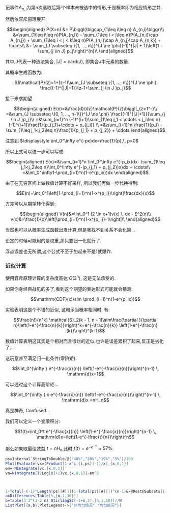  记事件$A_{n,i}$为第$n$次选取后第$i$个样本未被选中的情形,于是概率即为相应情形之并.

然后依容斥原理展开:

$$\begin{aligned}
P(X>n) &= P\biggl(\bigcup_{1\leq i\leq n} A_{n,i}\biggr)\\
&=\sum_{1\leq i\leq n}P(A_{n,i}) - \sum_{1\leq i < j\leq n}P(A_{n,i}\cap A_{n,j}) + \sum_{1\leq i < j < k\leq n}P(A_{n,i}\cap A_{n,j}\cap A_{n,k}) + \cdots\\
&= \sum_{J \subseteq \{1, ..., n\}}^{J \ne \phi}(-1)^{|J| + 1}\left(1 - \sum_{j \in J} p_j\right)^{n}\\
\end{aligned}$$

其中,$J$代表一种选法集合, $|J|=\mathrm{card}(J)$, 即集合$J$中元素的数量.

其概率生成函数为:

$$\mathcal{P}(z)=1+(z-1)\sum_{J \subseteq \{1, ..., n\}}^{J \ne \phi} \frac{(-1)^{|J|+1}}{z-1+\sum_{j \in J }p_j}$$

接下来求期望

$$\begin{aligned}
E(n)=&\frac{d}{dz}\mathcal{P}(z)\biggl|_{z=1^-}\\
=&\sum_{J \subseteq \{0, 1, ..., n-1\}}^{J \ne \phi} \frac{(-1)^{|J|+1}}{\sum_{j \in J }p_j}\\
=&\sum_{i=1}^n (-1)^{i+1}\sum_{1\leq j_1 < \cdots < j_i\leq n} (-1)^{i+1}\frac{1}{p_{j_1}+\cdots + p_{j_i}} \\
=&\sum_{i=1}^n \frac{1}{p_i} - \sum_{1\leq j_1<j_2\leq n}\frac{1}{p_{j_1} + p_{j_2}} + \cdots \end{aligned}$$

注意到 $\displaystyle \int_0^\infty e^{-px}dx=\frac{1}{p},\, p>0$

所以上式可以进一步可以写成:

$$\begin{aligned}
E(n)=&\sum_{i=1}^n \int_0^\infty e^{-p_ix}dx- \sum_{1\leq j_1<j_2\leq n}\int_0^\infty e^{-(p_{j_1} + p_{j_2})x}dx + \cdots\\
=&\int_0^\infty1-\prod_{i=1}^n(1-e^{p_ix})dx
\end{aligned}$$

由于在无穷区间上做数值计算不好采样, 所以我们再做一步代换得到:

$$E(n)=\int_0^1\left[1-\prod_{i=1}^n(1-x^{p_i})\right]\frac{dx}{x}$$

方差可以从期望转化得到:

$$\begin{aligned}
V(n)&=\int_0^1 (2 \ln x+1)v(x) \, dx - E^2(n)\\
v(x)&=\frac{1}{x}\left[\prod_{i=1}^n(1-x^{p_i})-1\right]\\
\end{aligned}$$

当然也可以从概率生成函数出发计算,但是我找不到关系不会化简...

设定的时候可能用的是权重,那只要归一化就行了.

浮点误差也无所谓,这个公式不至于加起来不是1就爆炸.

### 近似计算

使用容斥原理计算的复杂度高达 $O(2^n)$, 这是无法承受的.

如果你身经百战见的多了,看到这个期望的表达形式可能就会猜测:

$$\mathrm{CDF}(x)\sim \prod_{i=1}^n(1-e^{p_ix})$$

实验表明这是个不错的近似, 这暗示当概率相同时, 有:

$$\frac{n!}{n^k} \mathcal{S}_2(k - 1, n - 1)\sim\frac{\partial }{\partial n}\left(1-e^{-\frac{n}{k}}\right)^k=e^{-\frac{n}{k}} \left(1-e^{-\frac{n}{k}}\right)^{k-1}$$

数值计算表明这其实是个相对而言很烂的近似,也许是误差累积了起来,反正是劣化了...

这玩意甚至满足归一化条件(零阶矩):

$$\int_0^{\infty } e^{-\frac{x}{n}} \left(1-e^{-\frac{x}{n}}\right)^{n-1} \, \mathrm{d}x=1$$

可以通过这个计算高阶矩...

$$\int_0^{\infty } x e^{-\frac{x}{n}} \left(1-e^{-\frac{x}{n}}\right)^{n-1} \, \mathrm{d}x =nH_n$$

真是神奇, Confused...

我们可以定义一个变限积分:

$$f(t)=\int_0^t e^{-\frac{x}{n}} \left(1-e^{-\frac{x}{n}}\right)^{n-1} \, \mathrm{d}x=\left(1-e^{-\frac{t}{n}}\right)^n$$

那么如果取最佳效益 $t=nH_n$,此时 $f(t)=e^{-e^{-\gamma }}\approx 57\%$.


```Mathematica
ps=Internal`StringToDouble/@{"48%","28%","19%","5%"}/100
Plot[Evaluate[vx=(Product[1-x^i,{i,ps}]-1)/x],{x,0,1}]
en=-NIntegrate[vx,{x,0,1}]
vn=NIntegrate[(2Log[x]+1)vx,{x,0,1}]-en^2



1-Total[-(-1)^Length[ps[[#]]](1-Total[ps[[#]]])^(n-1)&/@Rest@Subsets[{1,2,3,4}]];
a=Differences[Table[%,{n,1,30}]]
b=Table[3 2^(3-2 n) StirlingS2[-1+n,3],{n,1,30}]//N
ListPlot[{a,b},PlotLegends->{"非均匀情况","均匀情况"}]
```

